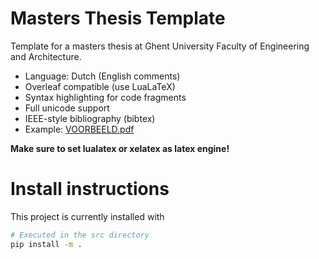 # Masters Thesis Template

Template for a masters thesis at Ghent University Faculty of Engineering and Architecture.

- Language: Dutch (English comments)
- Overleaf compatible (use LuaLaTeX)
- Syntax highlighting for code fragments
- Full unicode support
- IEEE-style bibliography (bibtex)
- Example: [VOORBEELD.pdf](./VOORBEELD.pdf)

**Make sure to set lualatex or xelatex as latex engine!**

# Install instructions

This project is currently installed with
```bash
# Executed in the src directory
pip install -m .
```
